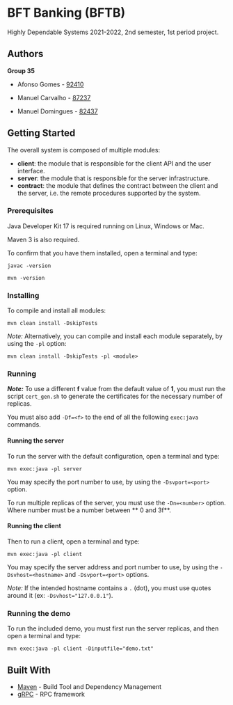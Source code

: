 # BFT Banking (BFTB)

Highly Dependable Systems 2021-2022, 2nd semester, 1st period project.

## Authors

**Group 35**

- Afonso Gomes - [92410](mailto:afonso.gomes@tecnico.ulisboa.pt)

- Manuel Carvalho - [87237](mailto:manuel.g.carvalho@tecnico.ulisboa.pt)

- Manuel Domingues - [82437](mailto:manuel.domingues@tecnico.ulisboa.pt)

## Getting Started

The overall system is composed of multiple modules:

- **client**: the module that is responsible for the client API and the user interface.
- **server**: the module that is responsible for the server infrastructure.
- **contract**: the module that defines the contract between the client and the server, i.e. the remote procedures
  supported by the system.

### Prerequisites

Java Developer Kit 17 is required running on Linux, Windows or Mac.

Maven 3 is also required.

To confirm that you have them installed, open a terminal and type:

```shell
javac -version

mvn -version
```

### Installing

To compile and install all modules:

```shell
mvn clean install -DskipTests
```

*Note:* Alternatively, you can compile and install each module separately, by using the `-pl` option:

```shell
mvn clean install -DskipTests -pl <module>
```

### Running

***Note:*** To use a different **f** value from the default value of **1**, you must run the script `cert_gen.sh` to
generate the certificates for the necessary number of replicas.

You must also add `-Df=<f>` to the end of all the following `exec:java` commands.

#### Running the server

To run the server with the default configuration, open a terminal and type:

```shell
mvn exec:java -pl server
```

You may specify the port number to use, by using the `-Dsvport=<port>` option.

To run multiple replicas of the server, you must use the `-Dn=<number>` option. Where number must be a number between **
0 and 3f**.

#### Running the client

Then to run a client, open a terminal and type:

```shell
mvn exec:java -pl client
```

You may specify the server address and port number to use, by using the `-Dsvhost=<hostname>` and `-Dsvport=<port>`
options.

*Note:* If the intended hostname contains a `.` (dot), you must use quotes around it (ex: `-Dsvhost="127.0.0.1"`).

### Running the demo

To run the included demo, you must first run the server replicas, and then open a terminal and type:

```shell
mvn exec:java -pl client -Dinputfile="demo.txt"
```

## Built With

* [Maven](https://maven.apache.org/) - Build Tool and Dependency Management
* [gRPC](https://grpc.io/) - RPC framework